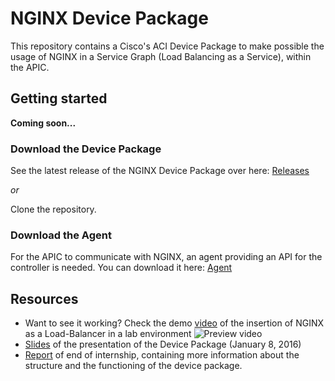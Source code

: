 # NGINX Device Package
This repository contains a Cisco's ACI Device Package to make possible the usage of NGINX in a Service Graph (Load Balancing as a Service), within the APIC.

## Getting started
**Coming soon...**

### Download the Device Package
See the latest release of the NGINX Device Package over here: [Releases](https://github.com/FServais/NGINX-Device-Package/releases)

*or*

Clone the repository.

### Download the Agent
For the APIC to communicate with NGINX, an agent providing an API for the controller is needed. You can download it here: [Agent](https://github.com/FServais/NGINX-Agent)

## Resources
- Want to see it working? Check the demo [video](https://www.youtube.com/watch?v=eLiydsFUOYc) of the insertion of NGINX as a Load-Balancer in a lab environment
![Preview video](http://fservais.com/wp-content/uploads/2016/01/NGINX-DP-Video-e1452533569560.png)
- [Slides](http://fr.slideshare.net/FabriceServais/development-of-a-cisco-aci-device-package-for-nginx-as-a-loadbalancer) of the presentation of the Device Package (January 8, 2016)
- [Report](https://github.com/FServais/NGINX-Device-Package/blob/master/Resources/Report/report.pdf) of end of internship, containing more information about the structure and the functioning of the device package.
